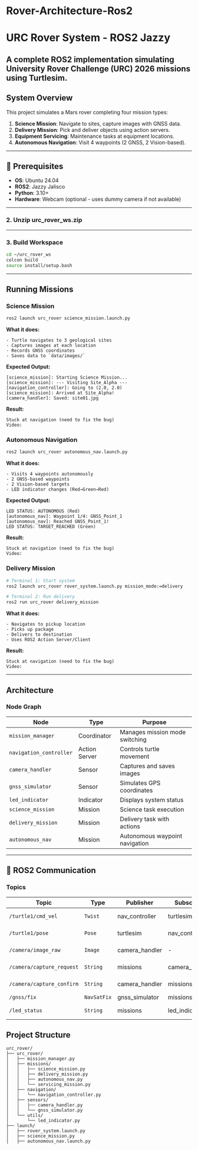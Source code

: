 # Rover-Architecture-Ros2

# URC Rover System - ROS2 Jazzy

A complete ROS2 implementation simulating University Rover Challenge (URC) 2026 missions using Turtlesim.
---

## System Overview

This project simulates a Mars rover completing four mission types:
1. **Science Mission**: Navigate to sites, capture images with GNSS data.
2. **Delivery Mission**: Pick and deliver objects using action servers.
3. **Equipment Servicing**: Maintenance tasks at equipment locations.
4. **Autonomous Navigation**: Visit 4 waypoints (2 GNSS, 2 Vision-based).

---

## 🔧 Prerequisites

- **OS**: Ubuntu 24.04
- **ROS2**: Jazzy Jalisco
- **Python**: 3.10+
- **Hardware**: Webcam (optional - uses dummy camera if not available)

---

### 2. Unzip urc_rover_ws.zip
---

### 3. Build Workspace
```bash
cd ~/urc_rover_ws
colcon build
source install/setup.bash
```

---

## Running Missions

### Science Mission

```bash
ros2 launch urc_rover science_mission.launch.py
```

**What it does:**
```
- Turtle navigates to 3 geological sites
- Captures images at each location
- Records GNSS coordinates
- Saves data to `data/images/`
```
**Expected Output:**
```
[science_mission]: Starting Science Mission...
[science_mission]: --- Visiting Site_Alpha ---
[navigation_controller]: Going to (2.0, 2.0)
[science_mission]: Arrived at Site_Alpha!
[camera_handler]: Saved: site01.jpg
```
**Result:**

```
Stuck at navigation (need to fix the bug)
Video: 
```


### Autonomous Navigation
```bash
ros2 launch urc_rover autonomous_nav.launch.py
```

**What it does:**
```
- Visits 4 waypoints autonomously
- 2 GNSS-based waypoints
- 2 Vision-based targets
- LED indicator changes (Red→Green→Red)
```

**Expected Output:**
```
LED STATUS: AUTONOMOUS (Red)
[autonomous_nav]: Waypoint 1/4: GNSS_Point_1
[autonomous_nav]: Reached GNSS_Point_1!
LED STATUS: TARGET_REACHED (Green)
```
**Result:**
```
Stuck at navigation (need to fix the bug)
Video: 
```


### Delivery Mission
```bash
# Terminal 1: Start system
ros2 launch urc_rover rover_system.launch.py mission_mode:=delivery

# Terminal 2: Run delivery
ros2 run urc_rover delivery_mission
```

**What it does:**
```
- Navigates to pickup location
- Picks up package
- Delivers to destination
- Uses ROS2 Action Server/Client
```
**Result:**

```
Stuck at navigation (need to fix the bug)
Video: 
```
---

## Architecture


### Node Graph

|        Node             |     Type      |           Purpose               |
|-------------------------|---------------|---------------------------------|
| `mission_manager`       | Coordinator   |  Manages mission mode switching |
| `navigation_controller` | Action Server | Controls turtle movement        |
| `camera_handler`        | Sensor        | Captures and saves images       |
| `gnss_simulator`        | Sensor        | Simulates GPS coordinates       |
| `led_indicator`         | Indicator     | Displays system status          | 
| `science_mission`       | Mission       | Science task execution          |
| `delivery_mission`      | Mission       | Delivery task with actions      |
| `autonomous_nav`        | Mission       | Autonomous waypoint navigation  |

-----------------------------------------------------------------------------

## 📡 ROS2 Communication

### Topics
|         Topic             |     Type    |    Publisher   |    Subscriber  |     Purpose       |
|---------------------------|-------------|----------------|----------------|-------------------|
| `/turtle1/cmd_vel`        | `Twist`     | nav_controller | turtlesim      | Move turtle       |      
| `/turtle1/pose`           | `Pose`      | turtlesim      | nav_controller | Position feedback |
| `/camera/image_raw`       | `Image`     | camera_handler | -              | Camera feed       |
| `/camera/capture_request` | `String`    | missions       | camera_handler | Request image     |
| `/camera/capture_confirm` | `String`    | camera_handler | missions       | Confirm capture   |
| `/gnss/fix`               | `NavSatFix` | gnss_simulator | missions       | GPS data          |
| `/led_status`             | `String`    | missions       | led_indicator  | LED commands      |


## Project Structure

```
urc_rover/
├── urc_rover/
│   ├── mission_manager.py          
│   ├── missions/
│   │   ├── science_mission.py    
│   │   ├── delivery_mission.py    
│   │   ├── autonomous_nav.py       
│   │   └── servicing_mission.py    
│   ├── navigation/
│   │   └── navigation_controller.py 
│   ├── sensors/
│   │   ├── camera_handler.py      
│   │   └── gnss_simulator.py    
│   └── utils/
│       └── led_indicator.py
├── launch/
│   ├── rover_system.launch.py
│   ├── science_mission.py
│   ├── autonomous_nav.launch.py
